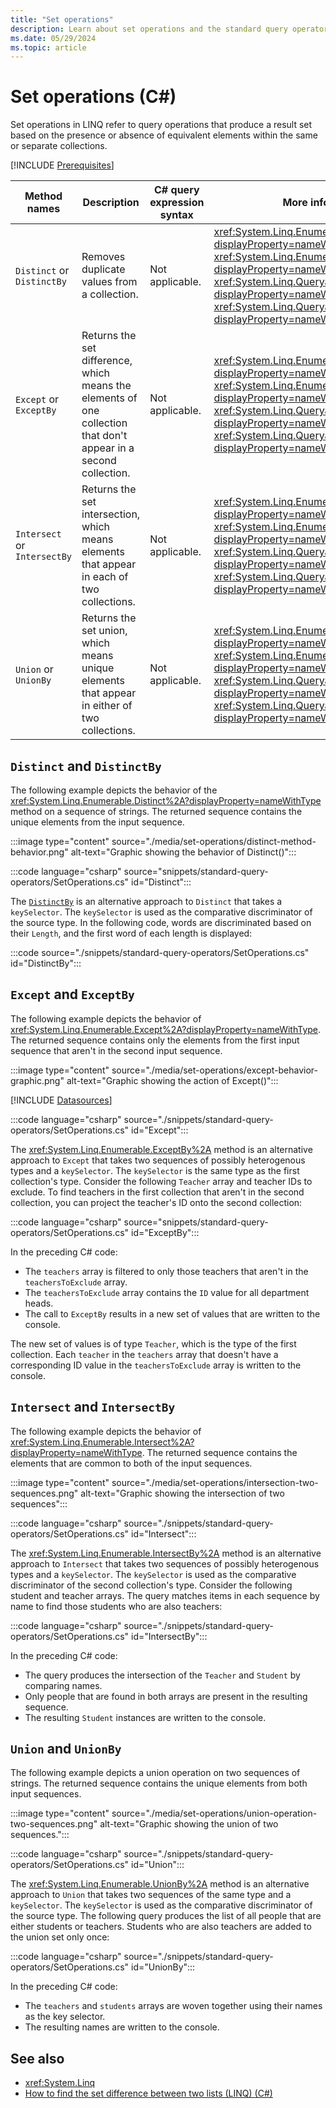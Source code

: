 ```yaml
---
title: "Set operations"
description: Learn about set operations and the standard query operator methods that perform set operations in LINQ in C#.
ms.date: 05/29/2024
ms.topic: article
---
```

# Set operations (C#)

Set operations in LINQ refer to query operations that produce a result set based on the presence or absence of equivalent elements within the same or separate collections.

[!INCLUDE [Prerequisites](../includes/linq-syntax.md)]

| Method names | Description | C# query expression syntax | More information |
|--|--|--|--|
| `Distinct` or `DistinctBy` | Removes duplicate values from a collection. | Not applicable. | <xref:System.Linq.Enumerable.Distinct%2A?displayProperty=nameWithType><br /><xref:System.Linq.Enumerable.DistinctBy%2A?displayProperty=nameWithType><br /><xref:System.Linq.Queryable.Distinct%2A?displayProperty=nameWithType><br /><xref:System.Linq.Queryable.DistinctBy%2A?displayProperty=nameWithType> |
| `Except` or `ExceptBy` | Returns the set difference, which means the elements of one collection that don't appear in a second collection. | Not applicable. | <xref:System.Linq.Enumerable.Except%2A?displayProperty=nameWithType><br /><xref:System.Linq.Enumerable.ExceptBy%2A?displayProperty=nameWithType><br /><xref:System.Linq.Queryable.Except%2A?displayProperty=nameWithType><br /><xref:System.Linq.Queryable.ExceptBy%2A?displayProperty=nameWithType> |
| `Intersect` or `IntersectBy` | Returns the set intersection, which means elements that appear in each of two collections. | Not applicable. | <xref:System.Linq.Enumerable.Intersect%2A?displayProperty=nameWithType><br /><xref:System.Linq.Enumerable.IntersectBy%2A?displayProperty=nameWithType><br /><xref:System.Linq.Queryable.Intersect%2A?displayProperty=nameWithType><br /><xref:System.Linq.Queryable.IntersectBy%2A?displayProperty=nameWithType> |
| `Union` or `UnionBy` | Returns the set union, which means unique elements that appear in either of two collections. | Not applicable. | <xref:System.Linq.Enumerable.Union%2A?displayProperty=nameWithType><br /><xref:System.Linq.Enumerable.UnionBy%2A?displayProperty=nameWithType><br /><xref:System.Linq.Queryable.Union%2A?displayProperty=nameWithType><br /><xref:System.Linq.Queryable.UnionBy%2A?displayProperty=nameWithType> |

## `Distinct` and `DistinctBy`

The following example depicts the behavior of the <xref:System.Linq.Enumerable.Distinct%2A?displayProperty=nameWithType> method on a sequence of strings. The returned sequence contains the unique elements from the input sequence.

:::image type="content" source="./media/set-operations/distinct-method-behavior.png" alt-text="Graphic showing the behavior of Distinct()":::

:::code language="csharp" source="snippets/standard-query-operators/SetOperations.cs" id="Distinct":::

The [`DistinctBy`](xref:System.Linq.Enumerable.DistinctBy%2A?displayProperty=nameWithType) is an alternative approach to `Distinct` that takes a `keySelector`. The `keySelector` is used as the comparative discriminator of the source type. In the following code, words are discriminated based on their `Length`, and the first word of each length is displayed:

:::code source="./snippets/standard-query-operators/SetOperations.cs" id="DistinctBy":::

## `Except` and `ExceptBy`

The following example depicts the behavior of <xref:System.Linq.Enumerable.Except%2A?displayProperty=nameWithType>. The returned sequence contains only the elements from the first input sequence that aren't in the second input sequence.

:::image type="content" source="./media/set-operations/except-behavior-graphic.png" alt-text="Graphic showing the action of Except()":::

[!INCLUDE [Datasources](../includes/data-sources-definition.md)]

:::code language="csharp" source="./snippets/standard-query-operators/SetOperations.cs" id="Except":::

The <xref:System.Linq.Enumerable.ExceptBy%2A> method is an alternative approach to `Except` that takes two sequences of possibly heterogenous types and a `keySelector`. The `keySelector` is the same type as the first collection's type. Consider the following `Teacher` array and teacher IDs to exclude. To find teachers in the first collection that aren't in the second collection, you can project the teacher's ID onto the second collection:

:::code language="csharp" source="snippets/standard-query-operators/SetOperations.cs" id="ExceptBy":::

In the preceding C# code:

- The `teachers` array is filtered to only those teachers that aren't in the `teachersToExclude` array.
- The `teachersToExclude` array contains the `ID` value for all department heads.
- The call to `ExceptBy` results in a new set of values that are written to the console.

The new set of values is of type `Teacher`, which is the type of the first collection. Each `teacher` in the `teachers` array that doesn't have a corresponding ID value in the `teachersToExclude` array is written to the console.

## `Intersect` and `IntersectBy`

The following example depicts the behavior of <xref:System.Linq.Enumerable.Intersect%2A?displayProperty=nameWithType>. The returned sequence contains the elements that are common to both of the input sequences.

:::image type="content" source="./media/set-operations/intersection-two-sequences.png" alt-text="Graphic showing the intersection of two sequences":::

:::code language="csharp" source="./snippets/standard-query-operators/SetOperations.cs" id="Intersect":::

The <xref:System.Linq.Enumerable.IntersectBy%2A> method is an alternative approach to `Intersect` that takes two sequences of possibly heterogenous types and a `keySelector`. The `keySelector` is used as the comparative discriminator of the second collection's type. Consider the following student and teacher arrays. The query matches items in each sequence by name to find those students who are also teachers:

:::code language="csharp" source="./snippets/standard-query-operators/SetOperations.cs" id="IntersectBy":::

In the preceding C# code:

- The query produces the intersection of the `Teacher` and `Student` by comparing names.
- Only people that are found in both arrays are present in the resulting sequence.
- The resulting `Student` instances are written to the console.

## `Union` and `UnionBy`

The following example depicts a union operation on two sequences of strings. The returned sequence contains the unique elements from both input sequences.

:::image type="content" source="./media/set-operations/union-operation-two-sequences.png" alt-text="Graphic showing the union of two sequences.":::

:::code language="csharp" source="./snippets/standard-query-operators/SetOperations.cs" id="Union":::

The <xref:System.Linq.Enumerable.UnionBy%2A> method is an alternative approach to `Union` that takes two sequences of the same type and a `keySelector`. The `keySelector` is used as the comparative discriminator of the source type. The following query produces the list of all people that are either students or teachers. Students who are also teachers are added to the union set only once:

:::code language="csharp" source="./snippets/standard-query-operators/SetOperations.cs" id="UnionBy":::

In the preceding C# code:

- The `teachers` and `students` arrays are woven together using their names as the key selector.
- The resulting names are written to the console.

## See also

- <xref:System.Linq>
- [How to find the set difference between two lists (LINQ) (C#)](../how-to-query-collections.md)
